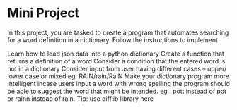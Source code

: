 # Mini Project

In this project, you are tasked to create a program that automates searching for a word definition in a dictionary. Follow the instructions to implement

Learn how to load json data into a python dictionary
Create a function that returns a definition of a word
Consider a condition that the entered word is not in a dictionary
Consider input from user having different cases – upper/ lower case or mixed eg: RAIN/rain/RaIN
Make your dictionary program more intelligent incase users input a word with wrong spelling the program should be able to suggest the word that might be intended.
eg . pott instead of pot or rainn instead of rain. Tip: use difflib library here



